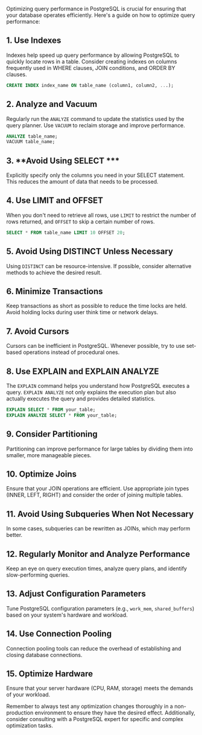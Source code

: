 Optimizing query performance in PostgreSQL is crucial for ensuring that your database operates efficiently. Here's a guide on how to optimize query performance:

## 1. **Use Indexes**

Indexes help speed up query performance by allowing PostgreSQL to quickly locate rows in a table. Consider creating indexes on columns frequently used in WHERE clauses, JOIN conditions, and ORDER BY clauses.

```sql
CREATE INDEX index_name ON table_name (column1, column2, ...);
```

## 2. **Analyze and Vacuum**

Regularly run the `ANALYZE` command to update the statistics used by the query planner. Use `VACUUM` to reclaim storage and improve performance.

```sql
ANALYZE table_name;
VACUUM table_name;
```

## 3. **Avoid Using SELECT ***

Explicitly specify only the columns you need in your SELECT statement. This reduces the amount of data that needs to be processed.

## 4. **Use LIMIT and OFFSET**

When you don't need to retrieve all rows, use `LIMIT` to restrict the number of rows returned, and `OFFSET` to skip a certain number of rows.

```sql
SELECT * FROM table_name LIMIT 10 OFFSET 20;
```

## 5. **Avoid Using DISTINCT Unless Necessary**

Using `DISTINCT` can be resource-intensive. If possible, consider alternative methods to achieve the desired result.

## 6. **Minimize Transactions**

Keep transactions as short as possible to reduce the time locks are held. Avoid holding locks during user think time or network delays.

## 7. **Avoid Cursors**

Cursors can be inefficient in PostgreSQL. Whenever possible, try to use set-based operations instead of procedural ones.

## 8. **Use EXPLAIN and EXPLAIN ANALYZE**

The `EXPLAIN` command helps you understand how PostgreSQL executes a query. `EXPLAIN ANALYZE` not only explains the execution plan but also actually executes the query and provides detailed statistics.

```sql
EXPLAIN SELECT * FROM your_table;
EXPLAIN ANALYZE SELECT * FROM your_table;
```

## 9. **Consider Partitioning**

Partitioning can improve performance for large tables by dividing them into smaller, more manageable pieces.

## 10. **Optimize Joins**

Ensure that your JOIN operations are efficient. Use appropriate join types (INNER, LEFT, RIGHT) and consider the order of joining multiple tables.

## 11. **Avoid Using Subqueries When Not Necessary**

In some cases, subqueries can be rewritten as JOINs, which may perform better.

## 12. **Regularly Monitor and Analyze Performance**

Keep an eye on query execution times, analyze query plans, and identify slow-performing queries.

## 13. **Adjust Configuration Parameters**

Tune PostgreSQL configuration parameters (e.g., `work_mem`, `shared_buffers`) based on your system's hardware and workload.

## 14. **Use Connection Pooling**

Connection pooling tools can reduce the overhead of establishing and closing database connections.

## 15. **Optimize Hardware**

Ensure that your server hardware (CPU, RAM, storage) meets the demands of your workload.

Remember to always test any optimization changes thoroughly in a non-production environment to ensure they have the desired effect. Additionally, consider consulting with a PostgreSQL expert for specific and complex optimization tasks.
